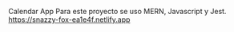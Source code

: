 Calendar App
Para este proyecto se uso MERN, Javascript y Jest.
https://snazzy-fox-ea1e4f.netlify.app

